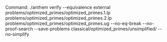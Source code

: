Command: ./anthem verify --equivalence external problems/optimized_primes/optimized_primes.1.lp problems/optimized_primes/optimized_primes.2.lp problems/optimized_primes/optimized_primes.ug  --no-eq-break --no-proof-search --save-problems classical/optimized_primes/unsimplified/ --no-simplify